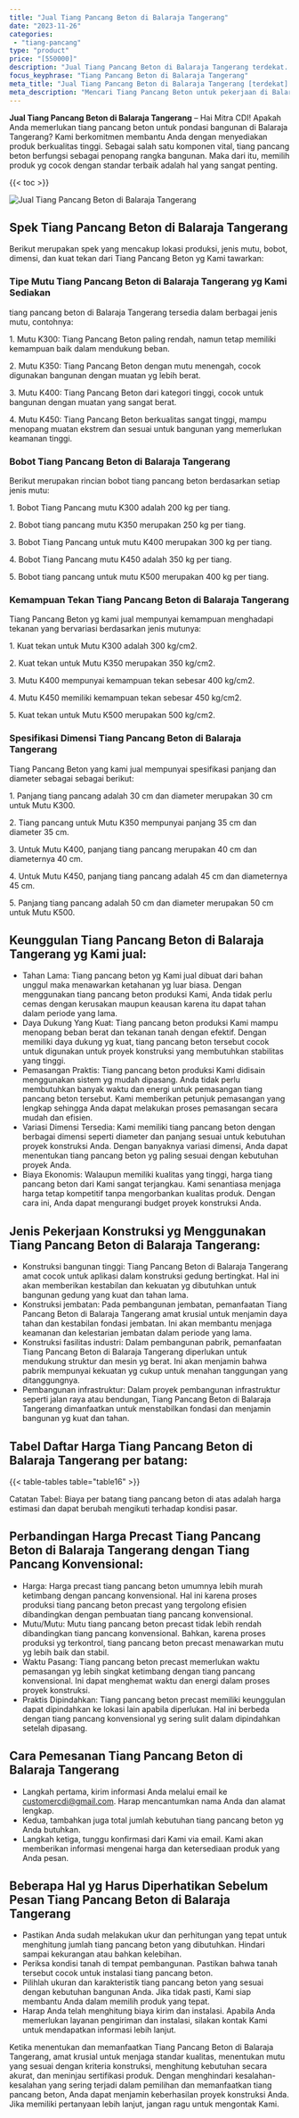 ```yaml
---
title: "Jual Tiang Pancang Beton di Balaraja Tangerang"
date: "2023-11-26"
categories:
 - "tiang-pancang"
type: "product"
price: "[550000]"
description: "Jual Tiang Pancang Beton di Balaraja Tangerang terdekat. Tiang Pancang Beton ini umumnya diaplikasaikan dalam proyek pembangunan sebagai fondasi yang kuat dan handal. Hubungi kami untuk mendapatkan informasi lebih lanjut."
focus_keyphrase: "Tiang Pancang Beton di Balaraja Tangerang"
meta_title: "Jual Tiang Pancang Beton di Balaraja Tangerang [terdekat] - CDI"
meta_description: "Mencari Tiang Pancang Beton untuk pekerjaan di Balaraja Tangerang? Kami menawarkan Tiang Pancang Beton yang berkualitas untuk pembangunan. Dapatkan harga terbaik sekarang."
---
```


**Jual Tiang Pancang Beton di Balaraja Tangerang** – Hai Mitra CDI! Apakah Anda memerlukan tiang pancang beton untuk pondasi bangunan di Balaraja Tangerang? Kami berkomitmen membantu Anda dengan menyediakan produk berkualitas tinggi. Sebagai salah satu komponen vital, tiang pancang beton berfungsi sebagai penopang rangka bangunan. Maka dari itu, memilih produk yg cocok dengan standar terbaik adalah hal yang sangat penting.

{{< toc >}}

![Jual Tiang Pancang Beton di Balaraja Tangerang](/images/tiang-pancang/tiang-pancang-13.jpg)

## Spek Tiang Pancang Beton di Balaraja Tangerang

Berikut merupakan spek yang mencakup lokasi produksi, jenis mutu, bobot, dimensi, dan kuat tekan dari Tiang Pancang Beton yg Kami tawarkan:

### Tipe Mutu Tiang Pancang Beton di Balaraja Tangerang yg Kami Sediakan

tiang pancang beton di Balaraja Tangerang tersedia dalam berbagai jenis mutu, contohnya:

1\. Mutu K300: Tiang Pancang Beton paling rendah, namun tetap memiliki kemampuan baik dalam mendukung beban.

2\. Mutu K350: Tiang Pancang Beton dengan mutu menengah, cocok digunakan bangunan dengan muatan yg lebih berat.

3\. Mutu K400: Tiang Pancang Beton dari kategori tinggi, cocok untuk bangunan dengan muatan yang sangat berat.

4\. Mutu K450: Tiang Pancang Beton berkualitas sangat tinggi, mampu menopang muatan ekstrem dan sesuai untuk bangunan yang memerlukan keamanan tinggi.

### Bobot Tiang Pancang Beton di Balaraja Tangerang

Berikut merupakan rincian bobot tiang pancang beton berdasarkan setiap jenis mutu:

1\. Bobot Tiang Pancang mutu K300 adalah 200 kg per tiang.

2\. Bobot tiang pancang mutu K350 merupakan 250 kg per tiang.

3\. Bobot Tiang Pancang untuk mutu K400 merupakan 300 kg per tiang.

4\. Bobot Tiang Pancang mutu K450 adalah 350 kg per tiang.

5\. Bobot tiang pancang untuk mutu K500 merupakan 400 kg per tiang.

### Kemampuan Tekan Tiang Pancang Beton di Balaraja Tangerang

Tiang Pancang Beton yg kami jual mempunyai kemampuan menghadapi tekanan yang bervariasi berdasarkan jenis mutunya:

1\. Kuat tekan untuk Mutu K300 adalah 300 kg/cm2.

2\. Kuat tekan untuk Mutu K350 merupakan 350 kg/cm2.

3\. Mutu K400 mempunyai kemampuan tekan sebesar 400 kg/cm2.

4\. Mutu K450 memiliki kemampuan tekan sebesar 450 kg/cm2.

5\. Kuat tekan untuk Mutu K500 merupakan 500 kg/cm2.

### Spesifikasi Dimensi Tiang Pancang Beton di Balaraja Tangerang

Tiang Pancang Beton yang kami jual mempunyai spesifikasi panjang dan diameter sebagai sebagai berikut:

1\. Panjang tiang pancang adalah 30 cm dan diameter merupakan 30 cm untuk Mutu K300.

2\. Tiang pancang untuk Mutu K350 mempunyai panjang 35 cm dan diameter 35 cm.

3\. Untuk Mutu K400, panjang tiang pancang merupakan 40 cm dan diameternya 40 cm.

4\. Untuk Mutu K450, panjang tiang pancang adalah 45 cm dan diameternya 45 cm.

5\. Panjang tiang pancang adalah 50 cm dan diameter merupakan 50 cm untuk Mutu K500.

## Keunggulan Tiang Pancang Beton di Balaraja Tangerang yg Kami jual:

*   Tahan Lama: Tiang pancang beton yg Kami jual dibuat dari bahan unggul maka menawarkan ketahanan yg luar biasa. Dengan menggunakan tiang pancang beton produksi Kami, Anda tidak perlu cemas dengan kerusakan maupun keausan karena itu dapat tahan dalam periode yang lama.
*   Daya Dukung Yang Kuat: Tiang pancang beton produksi Kami mampu menopang beban berat dan tekanan tanah dengan efektif. Dengan memiliki daya dukung yg kuat, tiang pancang beton tersebut cocok untuk digunakan untuk proyek konstruksi yang membutuhkan stabilitas yang tinggi.
*   Pemasangan Praktis: Tiang pancang beton produksi Kami didisain menggunakan sistem yg mudah dipasang. Anda tidak perlu membutuhkan banyak waktu dan energi untuk pemasangan tiang pancang beton tersebut. Kami memberikan petunjuk pemasangan yang lengkap sehingga Anda dapat melakukan proses pemasangan secara mudah dan efisien.
*   Variasi Dimensi Tersedia: Kami memiliki tiang pancang beton dengan berbagai dimensi seperti diameter dan panjang sesuai untuk kebutuhan proyek konstruksi Anda. Dengan banyaknya variasi dimensi, Anda dapat menentukan tiang pancang beton yg paling sesuai dengan kebutuhan proyek Anda.
*   Biaya Ekonomis: Walaupun memiliki kualitas yang tinggi, harga tiang pancang beton dari Kami sangat terjangkau. Kami senantiasa menjaga harga tetap kompetitif tanpa mengorbankan kualitas produk. Dengan cara ini, Anda dapat mengurangi budget proyek konstruksi Anda.

## Jenis Pekerjaan Konstruksi yg Menggunakan Tiang Pancang Beton di Balaraja Tangerang:

*   Konstruksi bangunan tinggi: Tiang Pancang Beton di Balaraja Tangerang amat cocok untuk aplikasi dalam konstruksi gedung bertingkat. Hal ini akan memberikan kestabilan dan kekuatan yg dibutuhkan untuk bangunan gedung yang kuat dan tahan lama.
*   Konstruksi jembatan: Pada pembangunan jembatan, pemanfaatan Tiang Pancang Beton di Balaraja Tangerang amat krusial untuk menjamin daya tahan dan kestabilan fondasi jembatan. Ini akan membantu menjaga keamanan dan kelestarian jembatan dalam periode yang lama.
*   Konstruksi fasilitas industri: Dalam pembangunan pabrik, pemanfaatan Tiang Pancang Beton di Balaraja Tangerang diperlukan untuk mendukung struktur dan mesin yg berat. Ini akan menjamin bahwa pabrik mempunyai kekuatan yg cukup untuk menahan tanggungan yang ditanggungnya.
*   Pembangunan infrastruktur: Dalam proyek pembangunan infrastruktur seperti jalan raya atau bendungan, Tiang Pancang Beton di Balaraja Tangerang dimanfaatkan untuk menstabilkan fondasi dan menjamin bangunan yg kuat dan tahan.

## Tabel Daftar Harga Tiang Pancang Beton di Balaraja Tangerang per batang:

{{< table-tables table="table16" >}}

Catatan Tabel: Biaya per batang tiang pancang beton di atas adalah harga estimasi dan dapat berubah mengikuti terhadap kondisi pasar.

## Perbandingan Harga Precast Tiang Pancang Beton di Balaraja Tangerang dengan Tiang Pancang Konvensional:

*   Harga: Harga precast tiang pancang beton umumnya lebih murah ketimbang dengan pancang konvensional. Hal ini karena proses produksi tiang pancang beton precast yang tergolong efisien dibandingkan dengan pembuatan tiang pancang konvensional.
*   Mutu/Mutu: Mutu tiang pancang beton precast tidak lebih rendah dibandingkan tiang pancang konvensional. Bahkan, karena proses produksi yg terkontrol, tiang pancang beton precast menawarkan mutu yg lebih baik dan stabil.
*   Waktu Pasang: Tiang pancang beton precast memerlukan waktu pemasangan yg lebih singkat ketimbang dengan tiang pancang konvensional. Ini dapat menghemat waktu dan energi dalam proses proyek konstruksi.
*   Praktis Dipindahkan: Tiang pancang beton precast memiliki keunggulan dapat dipindahkan ke lokasi lain apabila diperlukan. Hal ini berbeda dengan tiang pancang konvensional yg sering sulit dalam dipindahkan setelah dipasang.

## Cara Pemesanan Tiang Pancang Beton di Balaraja Tangerang

*   Langkah pertama, kirim informasi Anda melalui email ke customercdi@gmail.com. Harap mencantumkan nama Anda dan alamat lengkap.
*   Kedua, tambahkan juga total jumlah kebutuhan tiang pancang beton yg Anda butuhkan.
*   Langkah ketiga, tunggu konfirmasi dari Kami via email. Kami akan memberikan informasi mengenai harga dan ketersediaan produk yang Anda pesan.

## Beberapa Hal yg Harus Diperhatikan Sebelum Pesan Tiang Pancang Beton di Balaraja Tangerang

*   Pastikan Anda sudah melakukan ukur dan perhitungan yang tepat untuk menghitung jumlah tiang pancang beton yang dibutuhkan. Hindari sampai kekurangan atau bahkan kelebihan.
*   Periksa kondisi tanah di tempat pembangunan. Pastikan bahwa tanah tersebut cocok untuk instalasi tiang pancang beton.
*   Pilihlah ukuran dan karakteristik tiang pancang beton yang sesuai dengan kebutuhan bangunan Anda. Jika tidak pasti, Kami siap membantu Anda dalam memilih produk yang tepat.
*   Harap Anda telah menghitung biaya kirim dan instalasi. Apabila Anda memerlukan layanan pengiriman dan instalasi, silakan kontak Kami untuk mendapatkan informasi lebih lanjut.

Ketika menentukan dan memanfaatkan Tiang Pancang Beton di Balaraja Tangerang, amat krusial untuk menjaga standar kualitas, menentukan mutu yang sesuai dengan kriteria konstruksi, menghitung kebutuhan secara akurat, dan meninjau sertifikasi produk. Dengan menghindari kesalahan-kesalahan yang sering terjadi dalam pemilihan dan memanfaatkan tiang pancang beton, Anda dapat menjamin keberhasilan proyek konstruksi Anda. Jika memiliki pertanyaan lebih lanjut, jangan ragu untuk mengontak Kami.